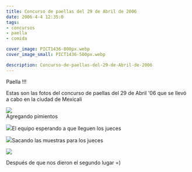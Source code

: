 ```yaml
---
title: Concurso de paellas del 29 de Abril de 2006
date: 2006-4-4 12:35:0
tags: 
- concursos
- paella
- comida

cover_image: PICT1436-800px.webp
cover_image_small: PICT1436-500px.webp

description: Concurso-de-paellas-del-29-de-Abril-de-2006
---
```



Paella !!!  

Estas son las fotos del concurso de paellas del 29 de Abril '06 que se llevó a cabo en la ciudad de Mexicali

[![](PICT1430)](PICT1430-original.webp)  
Agregando pimientos

  

[![](PICT14331)](PICT14331-original.webp)El equipo esperando a que lleguen los jueces  
  

[![](PICT1436)](PICT1436-original.webp)Sacando las muestras para los jueces  
  

[![](PICT14411)](PICT14411-original.webp)  

Después de que nos dieron el segundo lugar =)
